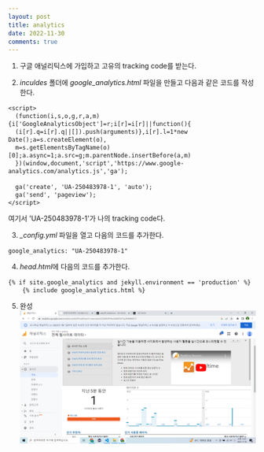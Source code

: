 ```yaml
---
layout: post
title: analytics
date: 2022-11-30
comments: true
---
```


1. 구글 애널리틱스에 가입하고 고유의 tracking code를 받는다.

2. *inculdes* 폴더에 *google_analytics.html* 파일을 만들고 다음과 같은 코드를 작성한다.

```
<script>
  (function(i,s,o,g,r,a,m){i['GoogleAnalyticsObject']=r;i[r]=i[r]||function(){
  (i[r].q=i[r].q||[]).push(arguments)},i[r].l=1*new Date();a=s.createElement(o),
  m=s.getElementsByTagName(o)[0];a.async=1;a.src=g;m.parentNode.insertBefore(a,m)
  })(window,document,'script','https://www.google-analytics.com/analytics.js','ga');

  ga('create', 'UA-250483978-1', 'auto');
  ga('send', 'pageview');
</script>
```

여기서 'UA-250483978-1'가 나의 tracking code다.

3. *_config.yml* 파일을 열고 다음의 코드를 추가한다.

```
google_analytics: "UA-250483978-1"
```

4.  *head.html*에 다음의 코드를 추가한다.
```
{% if site.google_analytics and jekyll.environment == 'production' %}
    {% include google_analytics.html %}
```

5. 완성
![analytics](image/ana.png)
